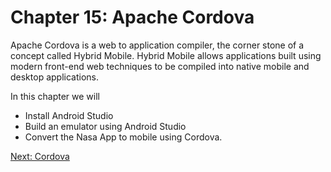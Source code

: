 # Chapter 15: Apache Cordova

Apache Cordova is a web to application compiler, the corner stone of a concept called Hybrid Mobile. Hybrid Mobile allows applications built using modern front-end web techniques to be compiled into native mobile and desktop applications.

In this chapter we will

* Install Android Studio
* Build an emulator using Android Studio
* Convert the Nasa App to mobile using Cordova.

[Next: Cordova](01-Cordova.md)
